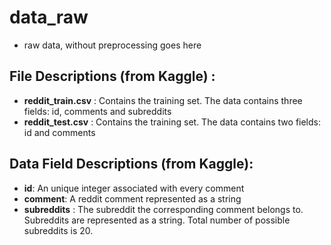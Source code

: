 # data_raw 
- raw data, without preprocessing goes here

## File Descriptions (from Kaggle) : 
- **reddit_train.csv** : Contains the training set. The data contains three fields: id, comments and subreddits 
- **reddit_test.csv** : Contains the training set. The data contains two fields: id and comments 

## Data Field Descriptions (from Kaggle): 
- **id**: An unique integer associated with every comment 
- **comment**: A reddit comment represented as a string 
- **subreddits** : The subreddit the corresponding comment belongs to. Subreddits are represented as a string. Total number of possible subreddits is 20.
